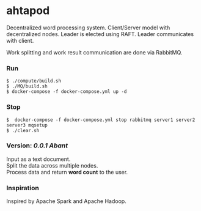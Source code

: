 # ahtapod

Decentralized word processing system. 
Client/Server model with decentralized nodes.
Leader is elected using RAFT. Leader communicates with client. <br>

Work splitting and work result communication are done via RabbitMQ.

### Run
`$ ./compute/build.sh` <br>
`$ ./MQ/build.sh` <br>
`$ docker-compose -f docker-compose.yml up -d` <br>

### Stop
`$  docker-compose -f docker-compose.yml stop rabbitmq server1 server2 server3 mqsetup
` <br>
`$ ./clear.sh`

### Version: _0.0.1 Abant_
Input as a text document. <br>
Split the data across multiple nodes. <br>
Process data and return **word count** to the user.


### Inspiration
Inspired by Apache Spark and Apache Hadoop.